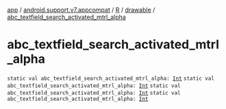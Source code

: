 [app](../../../index.md) / [android.support.v7.appcompat](../../index.md) / [R](../index.md) / [drawable](index.md) / [abc_textfield_search_activated_mtrl_alpha](.)

# abc_textfield_search_activated_mtrl_alpha

`static val abc_textfield_search_activated_mtrl_alpha: `[`Int`](https://kotlinlang.org/api/latest/jvm/stdlib/kotlin/-int/index.html)
`static val abc_textfield_search_activated_mtrl_alpha: `[`Int`](https://kotlinlang.org/api/latest/jvm/stdlib/kotlin/-int/index.html)
`static val abc_textfield_search_activated_mtrl_alpha: `[`Int`](https://kotlinlang.org/api/latest/jvm/stdlib/kotlin/-int/index.html)
`static val abc_textfield_search_activated_mtrl_alpha: `[`Int`](https://kotlinlang.org/api/latest/jvm/stdlib/kotlin/-int/index.html)